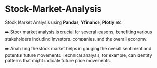 # Stock-Market-Analysis
Stock Market Analysis using **Pandas**, **Yfinance**, **Plotly** etc

➡️ Stock market analysis is crucial for several reasons, benefiting various stakeholders including investors, companies, and the overall economy.

➡️ Analyzing the stock market helps in gauging the overall sentiment and potential future movements. Technical analysis, for example, can identify patterns that might indicate future price movements.
